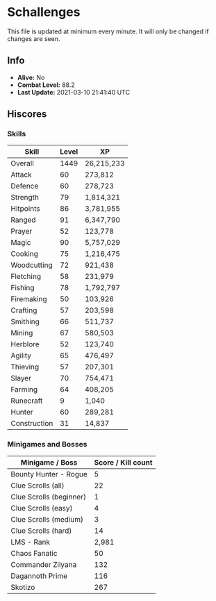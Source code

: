 # Schallenges

This file is updated at minimum every minute. It will only be changed if changes are seen.

## Info

 - **Alive:** No
 - **Combat Level:** 88.2
 - **Last Update:** 2021-03-10 21:41:40 UTC

## Hiscores

### Skills

| Skill | Level | XP |
|--|--|--|
| Overall | 1449 | 26,215,233 |
| Attack | 60 | 273,812 |
| Defence | 60 | 278,723 |
| Strength | 79 | 1,814,321 |
| Hitpoints | 86 | 3,781,955 |
| Ranged | 91 | 6,347,790 |
| Prayer | 52 | 123,778 |
| Magic | 90 | 5,757,029 |
| Cooking | 75 | 1,216,475 |
| Woodcutting | 72 | 921,438 |
| Fletching | 58 | 231,979 |
| Fishing | 78 | 1,792,797 |
| Firemaking | 50 | 103,926 |
| Crafting | 57 | 203,598 |
| Smithing | 66 | 511,737 |
| Mining | 67 | 580,503 |
| Herblore | 52 | 123,740 |
| Agility | 65 | 476,497 |
| Thieving | 57 | 207,301 |
| Slayer | 70 | 754,471 |
| Farming | 64 | 408,205 |
| Runecraft | 9 | 1,040 |
| Hunter | 60 | 289,281 |
| Construction | 31 | 14,837 |

### Minigames and Bosses

| Minigame / Boss | Score / Kill count |
|--|--|
| Bounty Hunter - Rogue | 5 |
| Clue Scrolls (all) | 22 |
| Clue Scrolls (beginner) | 1 |
| Clue Scrolls (easy) | 4 |
| Clue Scrolls (medium) | 3 |
| Clue Scrolls (hard) | 14 |
| LMS - Rank | 2,981 |
| Chaos Fanatic | 50 |
| Commander Zilyana | 132 |
| Dagannoth Prime | 116 |
| Skotizo | 267 |

